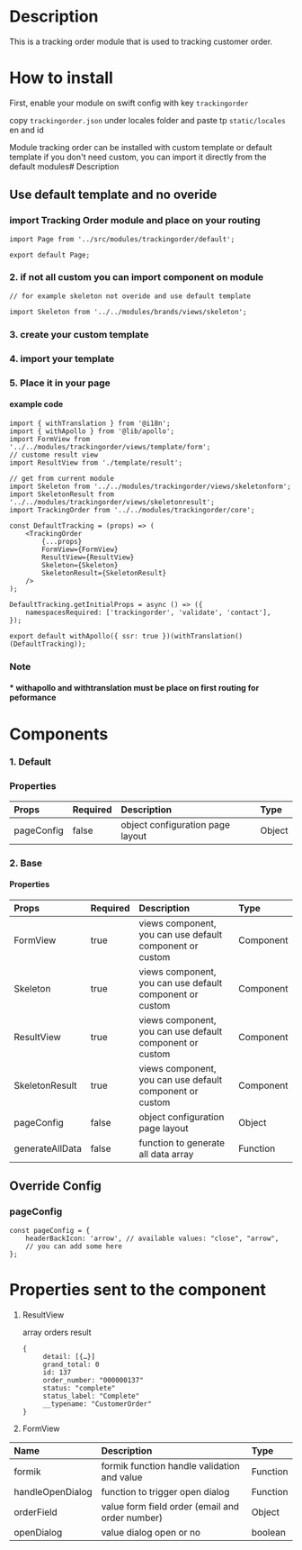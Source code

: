# Description

This is a tracking order module that is used to tracking customer order.

# How to install

First, enable your module on swift config with key `trackingorder`

copy `trackingorder.json` under locales folder and paste tp `static/locales` en and id

Module tracking order can be installed with custom template or default template
if you don't need custom, you can import it directly from the default modules# Description


## Use default template and no overide
### import Tracking Order module and place on your routing
````
import Page from '../src/modules/trackingorder/default';

export default Page;

````


### 2. if not all custom you can import component on module

````
// for example skeleton not overide and use default template

import Skeleton from '../../modules/brands/views/skeleton';
````
### 3. create your custom template
### 4. import your template
### 5. Place it in your page
#### example code

````
import { withTranslation } from '@i18n';
import { withApollo } from '@lib/apollo';
import FormView from '../../modules/trackingorder/views/template/form';
// custome result view
import ResultView from './template/result';

// get from current module
import Skeleton from '../../modules/trackingorder/views/skeletonform';
import SkeletonResult from '../../modules/trackingorder/views/skeletonresult';
import TrackingOrder from '../../modules/trackingorder/core';

const DefaultTracking = (props) => (
    <TrackingOrder
        {...props}
        FormView={FormView}
        ResultView={ResultView}
        Skeleton={Skeleton}
        SkeletonResult={SkeletonResult}
    />
);

DefaultTracking.getInitialProps = async () => ({
    namespacesRequired: ['trackingorder', 'validate', 'contact'],
});

export default withApollo({ ssr: true })(withTranslation()(DefaultTracking));

````

### Note
#### * withapollo and withtranslation must be place on first routing for peformance

# Components
### 1. Default
### Properties
| Props       | Required | Description | Type |
| :---        | :---     | :---        |:---  |
| pageConfig  |  false   | object configuration page layout      | Object|

### 2. Base
#### Properties
| Props       | Required | Description | Type |
| :---        | :---     | :---        |:---  |
| FormView      |  true    | views component, you can use default component or custom | Component |
| Skeleton      |  true    |  views component, you can use default component or custom | Component |
| ResultView      |  true    | views component, you can use default component or custom | Component |
| SkeletonResult      |  true    |  views component, you can use default component or custom | Component |
| pageConfig  |  false   | object configuration page layout      | Object|
| generateAllData  |  false   | function to generate all data array      | Function|


## Override Config
### pageConfig

````
const pageConfig = {
    headerBackIcon: 'arrow', // available values: "close", "arrow",
    // you can add some here
};
````

# Properties sent to the component
1. ResultView

   array orders result
   ````
   {
        detail: [{…}]
        grand_total: 0
        id: 137
        order_number: "000000137"
        status: "complete"
        status_label: "Complete"
        __typename: "CustomerOrder"
   }
   ````

2. FormView

| Name       | Description | Type |
| :---       | :---        |:---        |
| formik     | formik  function handle validation and value| Function |
| handleOpenDialog     | function to trigger open dialog| Function |
| orderField     | value form field order (email and order number)| Object |
| openDialog     | value dialog open or no| boolean |